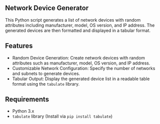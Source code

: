 ## Network Device Generator

This Python script generates a list of network devices with random attributes including manufacturer, model, OS version, and IP address.
The generated devices are then formatted and displayed in a tabular format.

## Features

- Random Device Generation: Create network devices with random attributes such as manufacturer, model, OS version, and IP address.
- Customizable Network Configuration: Specify the number of networks and subnets to generate devices.
- Tabular Output: Display the generated device list in a readable table format using the `tabulate` library.

## Requirements

- Python 3.x
- `tabulate` library (Install via `pip install tabulate`)
